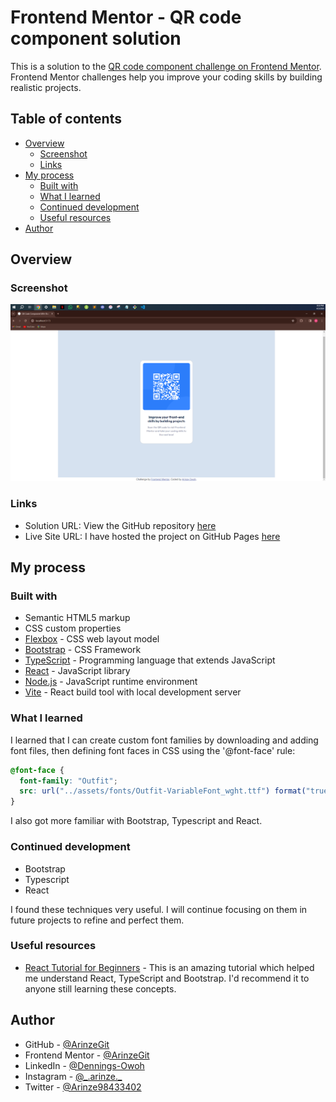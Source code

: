 # Frontend Mentor - QR code component solution

This is a solution to the [QR code component challenge on Frontend Mentor](https://www.frontendmentor.io/challenges/qr-code-component-iux_sIO_H). Frontend Mentor challenges help you improve your coding skills by building realistic projects.

## Table of contents

- [Overview](#overview)
  - [Screenshot](#screenshot)
  - [Links](#links)
- [My process](#my-process)
  - [Built with](#built-with)
  - [What I learned](#what-i-learned)
  - [Continued development](#continued-development)
  - [Useful resources](#useful-resources)
- [Author](#author)

## Overview

### Screenshot

![QR Code Component With React-TS Screenshot](/public/QR%20Code%20Component%20With%20React-TS%20Screenshot.PNG)

### Links

- Solution URL: View the GitHub repository [here](https://github.com/ArinzeGit/QR-Code-Component-With-React-TS)
- Live Site URL: I have hosted the project on GitHub Pages [here](https://arinzegit.github.io/QR-Code-Component-With-React-TS/)

## My process

### Built with

- Semantic HTML5 markup
- CSS custom properties
- [Flexbox](https://www.w3.org/TR/css-flexbox-1/) - CSS web layout model
- [Bootstrap](https://getbootstrap.com/) - CSS Framework
- [TypeScript](https://www.typescriptlang.org/) - Programming language that extends JavaScript
- [React](https://react.dev/) - JavaScript library
- [Node.js](https://nodejs.org/) - JavaScript runtime environment
- [Vite](https://vitejs.dev/) - React build tool with local development server

### What I learned

I learned that I can create custom font families by downloading and adding font files, then defining font faces in CSS using the '@font-face' rule:

```css
@font-face {
  font-family: "Outfit";
  src: url("../assets/fonts/Outfit-VariableFont_wght.ttf") format("truetype");
}
```

I also got more familiar with Bootstrap, Typescript and React.

### Continued development

- Bootstrap
- Typescript
- React

I found these techniques very useful. I will continue focusing on them in future projects to refine and perfect them.

### Useful resources

- [React Tutorial for Beginners](https://youtu.be/SqcY0GlETPk?si=68I5Pxet-DNGzsdM) - This is an amazing tutorial which helped me understand React, TypeScript and Bootstrap. I'd recommend it to anyone still learning these concepts.

## Author

- GitHub - [@ArinzeGit](https://github.com/ArinzeGit)
- Frontend Mentor - [@ArinzeGit](https://www.frontendmentor.io/profile/ArinzeGit)
- LinkedIn - [@Dennings-Owoh](https://www.linkedin.com/in/dennings-owoh-4839971b1/)
- Instagram - [@\_.arinze.\_](https://www.instagram.com/_.arinze._/)
- Twitter - [@Arinze98433402](https://twitter.com/Arinze98433402)
